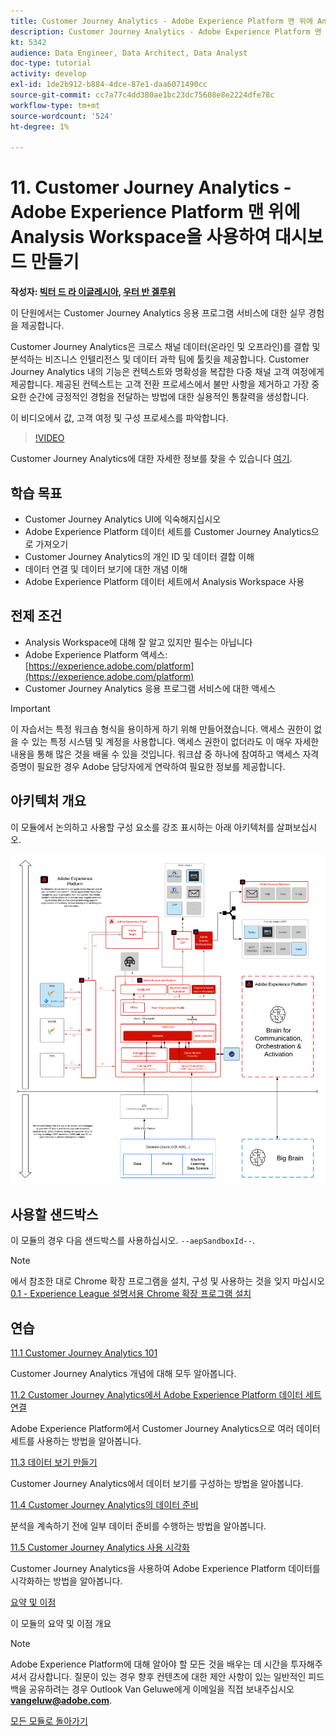 ```yaml
---
title: Customer Journey Analytics - Adobe Experience Platform 맨 위에 Analysis Workspace을 사용하여 대시보드 만들기
description: Customer Journey Analytics - Adobe Experience Platform 맨 위에 Analysis Workspace을 사용하여 대시보드 만들기
kt: 5342
audience: Data Engineer, Data Architect, Data Analyst
doc-type: tutorial
activity: develop
exl-id: 1de2b912-b884-4dce-87e1-daa6071490cc
source-git-commit: cc7a77c4dd380ae1bc23dc75608e8e2224dfe78c
workflow-type: tm+mt
source-wordcount: '524'
ht-degree: 1%

---
```


# 11. Customer Journey Analytics - Adobe Experience Platform 맨 위에 Analysis Workspace을 사용하여 대시보드 만들기

**작성자: [빅터 드 라 이글레시아](https://www.linkedin.com/in/victordelaiglesia/), [우터 반 겔루위](https://www.linkedin.com/in/woutervangeluwe/)**

이 단원에서는 Customer Journey Analytics 응용 프로그램 서비스에 대한 실무 경험을 제공합니다.

Customer Journey Analytics은 크로스 채널 데이터(온라인 및 오프라인)를 결합 및 분석하는 비즈니스 인텔리전스 및 데이터 과학 팀에 툴킷을 제공합니다. Customer Journey Analytics 내의 기능은 컨텍스트와 명확성을 복잡한 다중 채널 고객 여정에게 제공합니다. 제공된 컨텍스트는 고객 전환 프로세스에서 불만 사항을 제거하고 가장 중요한 순간에 긍정적인 경험을 전달하는 방법에 대한 실용적인 통찰력을 생성합니다.


이 비디오에서 값, 고객 여정 및 구성 프로세스를 파악합니다.

>[!VIDEO](https://video.tv.adobe.com/v/327188?quality=12&learn=on)

Customer Journey Analytics에 대한 자세한 정보를 찾을 수 있습니다 [여기](https://spark.adobe.com/page/t62eiRu9l6iWJ/).

## 학습 목표

- Customer Journey Analytics UI에 익숙해지십시오
- Adobe Experience Platform 데이터 세트를 Customer Journey Analytics으로 가져오기
- Customer Journey Analytics의 개인 ID 및 데이터 결합 이해
- 데이터 연결 및 데이터 보기에 대한 개념 이해
- Adobe Experience Platform 데이터 세트에서 Analysis Workspace 사용

## 전제 조건

- Analysis Workspace에 대해 잘 알고 있지만 필수는 아닙니다
- Adobe Experience Platform 액세스: [https://experience.adobe.com/platform](https://experience.adobe.com/platform)
- Customer Journey Analytics 응용 프로그램 서비스에 대한 액세스

>[!IMPORTANT]
>
>이 자습서는 특정 워크숍 형식을 용이하게 하기 위해 만들어졌습니다. 액세스 권한이 없을 수 있는 특정 시스템 및 계정을 사용합니다. 액세스 권한이 없더라도 이 매우 자세한 내용을 통해 많은 것을 배울 수 있을 것입니다. 워크샵 중 하나에 참여하고 액세스 자격 증명이 필요한 경우 Adobe 담당자에게 연락하여 필요한 정보를 제공합니다.

## 아키텍처 개요

이 모듈에서 논의하고 사용할 구성 요소를 강조 표시하는 아래 아키텍처를 살펴보십시오.

![아키텍처 개요](../../assets/images/architecturem13.png)

## 사용할 샌드박스

이 모듈의 경우 다음 샌드박스를 사용하십시오. `--aepSandboxId--`.

>[!NOTE]
>
>에서 참조한 대로 Chrome 확장 프로그램을 설치, 구성 및 사용하는 것을 잊지 마십시오 [0.1 - Experience League 설명서용 Chrome 확장 프로그램 설치](../module0/ex1.md)

## 연습

[11.1 Customer Journey Analytics 101](./ex1.md)

Customer Journey Analytics 개념에 대해 모두 알아봅니다.

[11.2 Customer Journey Analytics에서 Adobe Experience Platform 데이터 세트 연결](./ex2.md)

Adobe Experience Platform에서 Customer Journey Analytics으로 여러 데이터 세트를 사용하는 방법을 알아봅니다.

[11.3 데이터 보기 만들기](./ex3.md)

Customer Journey Analytics에서 데이터 보기를 구성하는 방법을 알아봅니다.

[11.4 Customer Journey Analytics의 데이터 준비](./ex4.md)

분석을 계속하기 전에 일부 데이터 준비를 수행하는 방법을 알아봅니다.

[11.5 Customer Journey Analytics 사용 시각화](./ex5.md)

Customer Journey Analytics을 사용하여 Adobe Experience Platform 데이터를 시각화하는 방법을 알아봅니다.

[요약 및 이점](./summary.md)

이 모듈의 요약 및 이점 개요

>[!NOTE]
>
>Adobe Experience Platform에 대해 알아야 할 모든 것을 배우는 데 시간을 투자해주셔서 감사합니다. 질문이 있는 경우 향후 컨텐츠에 대한 제안 사항이 있는 일반적인 피드백을 공유하려는 경우 Outlook Van Geluwe에게 이메일을 직접 보내주십시오 **vangeluw@adobe.com**.

[모든 모듈로 돌아가기](../../overview.md)

